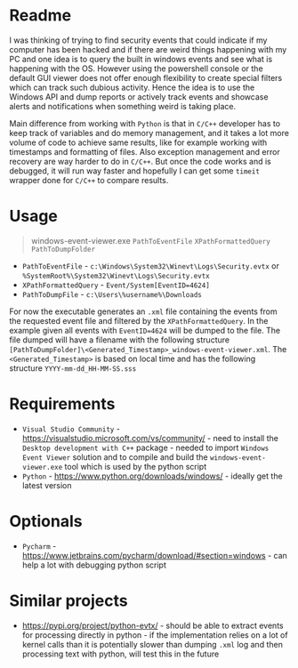 # Readme
I was thinking of trying to find security events that could indicate if my computer has been hacked and if there are weird things happening with my PC and one idea is to query the built in windows events and see what is happening with the OS. However using the powershell console or the default GUI viewer does not offer enough flexibility to create special filters which can track such dubious activity. Hence the idea is to use the Windows API and dump reports or actively track events and showcase alerts and notifications when something weird is taking place.

Main difference from working with `Python` is that in `C/C++` developer has to keep track of variables and do memory management, and it takes a lot more volume of code to achieve same results, like for example working with timestamps and formatting of files. Also exception management and error recovery are way harder to do in `C/C++`. But once the code works and is debugged, it will run way faster and hopefully I can get some `timeit` wrapper done for `C/C++` to compare results.

# Usage
> windows-event-viewer.exe `PathToEventFile` `XPathFormattedQuery` `PathToDumpFolder`
* `PathToEventFile` - `c:\Windows\System32\Winevt\Logs\Security.evtx` or `%SystemRoot%\System32\Winevt\Logs\Security.evtx`
* `XPathFormattedQuery` - `Event/System[EventID=4624]`
* `PathToDumpFile` - `c:\Users\%username%\Downloads`

For now the executable generates an `.xml` file containing the events from the requested event file and filtered by the `XPathFormattedQuery`. In the example given all events with `EventID=4624` will be dumped to the file. The file dumped will have a filename with the following structure `[PathToDumpFolder]\<Generated_Timestamp>_windows-event-viewer.xml`. The `<Generated_Timestamp>` is based on local time and has the following structure `YYYY-mm-dd_HH-MM-SS.sss`

# Requirements
* `Visual Studio Community` - https://visualstudio.microsoft.com/vs/community/ - need to install the `Desktop development with C++` package - needed to import `Windows Event Viewer` solution and to compile and build the `windows-event-viewer.exe` tool which is used by the python script
* `Python` - https://www.python.org/downloads/windows/ - ideally get the latest version

# Optionals
* `Pycharm` - https://www.jetbrains.com/pycharm/download/#section=windows - can help a lot with debugging python script

# Similar projects
* https://pypi.org/project/python-evtx/ - should be able to extract events for processing directly in python - if the implementation relies on a lot of kernel calls than it is potentially slower than dumping `.xml` log and then processing text with python, will test this in the future